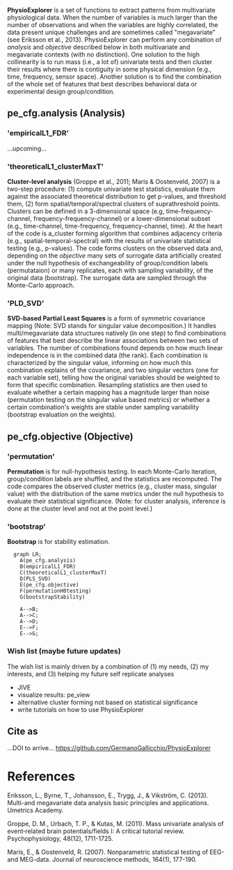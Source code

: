 
**PhysioExplorer** is a set of functions to extract patterns from multivariate physiological data. When the number of variables is much larger than the number of observations and when the variables are highly correlated, the data present unique challenges and are sometimes called "megavariate" (see Eriksson et al., 2013). PhysioExplorer can perform any combination of _analysis_ and _objective_ described below in both multivariate and megavariate contexts (with no distinction). One solution to the high collinearity is to run mass (i.e., a lot of) univariate tests and then cluster their results where there is contiguity in some physical dimension (e.g., time, frequency, sensor space). Another solution is to find the combination of the whole set of features that best describes behavioral data or experimental design group/condition.

## pe_cfg.analysis (Analysis)
### 'empiricalL1_FDR'
...upcoming...

### 'theoreticalL1_clusterMaxT'
**Cluster-level analysis** (Groppe et al., 2011; Maris & Oostenveld, 2007) is a two-step procedure: (1) compute univariate test statistics, evaluate them against the associated theoretical distribution to get p-values, and threshold them, (2) form spatial/temporal/spectral clusters of suprathreshold points. Clusters can be defined in a 3-dimensional space (e.g, time-frequency-channel, frequency-frequency-channel) or a lower-dimensional subset (e.g., time-channel, time-frequency, frequency-channel, time). At the heart of the code is a_cluster forming algorithm that combines adjacency criteria (e.g., spatial-temporal-spectral) with the results of univariate statistical testing (e.g., p-values). The code forms clusters on the observed data and, depending on the _objective_ many sets of surrogate data artificially created under the null hypothesis of exchangeability of group/condition labels (permutataion) or many replicates, each with sampling variability, of the original data (bootstrap). The surrogate data are sampled through the Monte-Carlo approach. 

### 'PLD_SVD'
**SVD-based Partial Least Squares** is a form of symmetric covariance mapping (Note: SVD stands for singular value decomposition.) It handles multi/megavariate data structures natively (in one step) to find combinations of features that best describe the linear associations between two sets of variables. The number of combinations found depends on how much linear independence is in the combined data (the rank). Each combination is characterized by the singular value, informing on how much this combination explains of the covariance, and two singular vectors (one for each variable set), telling how the original variables should be weighted to form that specific combination. Resampling statistics are then used to evaluate whether a certain mapping has a magnitude larger than noise (permutation testing on the singular value based metrics) or whether a certain combination's weights are stable under sampling variability (bootstrap evaluation on the weights).

## pe_cfg.objective (Objective)
### 'permutation'
**Permutation** is for null-hypothesis testing. In each Monte-Carlo iteration, group/condition labels are shuffled, and the statistics are recomputed. The code compares the observed cluster metrics (e.g., cluster mass, singular value) with the distribution of the same metrics under the null hypothesis to evaluate their statistical significance. (Note: for cluster analysis, inference is done at the cluster level and not at the point level.)
### 'bootstrap'
**Bootstrap** is for stability estimation.

```mermaid
  graph LR;
    A(pe_cfg.analysis)
    B(empiricalL1_FDR)
    C(theoreticalL1_clusterMaxT)
    D(PLS_SVD)
    E(pe_cfg.objective)
    F(permutationH0testing)
    G(bootstrapStability)

    A-->B;
    A-->C;
    A-->D;
    E-->F;
    E-->G;

```









### Wish list (maybe future updates)
The wish list is mainly driven by a combination of (1) my needs, (2) my interests, and (3) helping my future self replicate analyses
- JIVE
- visualize results: pe_view
- alternative cluster forming not based on statistical significance
- write tutorials on how to use PhysioExplorer






## Cite as
...DOI to arrive...
https://github.com/GermanoGallicchio/PhysioExplorer


# References
Eriksson, L., Byrne, T., Johansson, E., Trygg, J., & Vikström, C. (2013). Multi-and megavariate data analysis basic principles and applications. Umetrics Academy.

Groppe, D. M., Urbach, T. P., & Kutas, M. (2011). Mass univariate analysis of event‐related brain potentials/fields I: A critical tutorial review. Psychophysiology, 48(12), 1711-1725.

Maris, E., & Oostenveld, R. (2007). Nonparametric statistical testing of EEG-and MEG-data. Journal of neuroscience methods, 164(1), 177-190.
